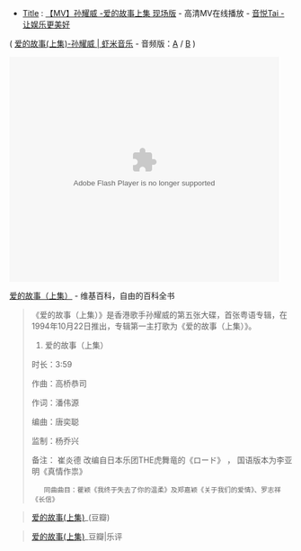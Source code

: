 - [Title](https://taoste.github.io/Hello-World/Music/爱的故事（上集）1994/) : [【MV】孙耀威 -爱的故事上集 现场版](https://v.yinyuetai.com/video/2818346) - 高清MV在线播放 - [音悦Tai - 让娱乐更美好](https://www.yinyuetai.com/)

( [爱的故事(上集)-孙耀威 | 虾米音乐](https://www.xiami.com/song/49498) - 音频版：[A](https://taoste.github.io/Hello-World/Music/爱的故事（上集）1994/何家媛%20-%20爱的故事上集（抖音女声版）（Cover%20孙耀威）.mp3) / [B](https://taoste.github.io/Hello-World/Music/爱的故事（上集）1994/王闻,童丽%20-%20爱的故事上集.mp3) )

<embed src="https://v.yinyuetai.com/video/2818346" allowFullScreen="true" quality="high" width="480" height="400" align="middle" allowScriptAccess="always" type="application/x-shockwave-flash"></embed>

 [爱的故事（上集）](https://zh.wikipedia.org/wiki/愛的故事（上集）) - 维基百科，自由的百科全书

> 《爱的故事（上集）》是香港歌手孙耀威的第五张大碟，首张粤语专辑，在1994年10月22日推出，专辑第一主打歌为《爱的故事（上集）》。
> 						
> 1.	爱的故事（上集）	
>   
>   时长：3:59 
>   
>   作曲：高桥恭司
>   
>   作词：潘伟源 
>   
>   编曲：唐奕聪 
>   
>   监制：杨乔兴 
>   
>   备注：
>        崔炎德	改编自日本乐团THE虎舞竜的《ロード》 ， 国语版本为李亚明《真情作祟》
>   
>        同曲曲目：瞿颖《我终于失去了你的温柔》及郑嘉颖《关于我们的爱情》、罗志祥《长信》

> [爱的故事(上集)](https://music.douban.com/subject/3065088/)_(豆瓣)
 
> [爱的故事(上集)](https://music.douban.com/review/4866133/)_豆瓣|乐评
